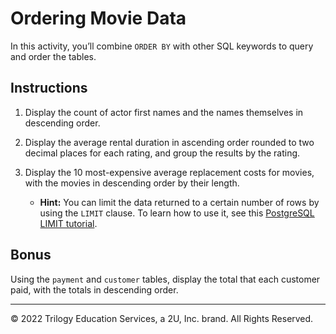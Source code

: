 # Ordering Movie Data

In this activity, you’ll combine `ORDER BY` with other SQL keywords to query and order the tables.

## Instructions

1. Display the count of actor first names and the names themselves in descending order.

2. Display the average rental duration in ascending order rounded to two decimal places for each rating, and group the results by the rating.

3. Display the 10 most-expensive average replacement costs for movies, with the movies in descending order by their length.

    * **Hint:** You can limit the data returned to a certain number of rows by using the `LIMIT` clause. To learn how to use it, see this [PostgreSQL LIMIT tutorial](https://www.postgresqltutorial.com/postgresql-tutorial/postgresql-limit/).

## Bonus

Using the `payment` and `customer` tables, display the total that each customer paid, with the totals in descending order.

---

© 2022 Trilogy Education Services, a 2U, Inc. brand. All Rights Reserved.